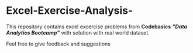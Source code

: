 # Excel-Exercise-Analysis-

This repository contains excel excercise problems from **Codebasics** ***"Data Analytics Bootcamp"*** with solution with real world dataset.

Feel free to give feedback and suggestions
